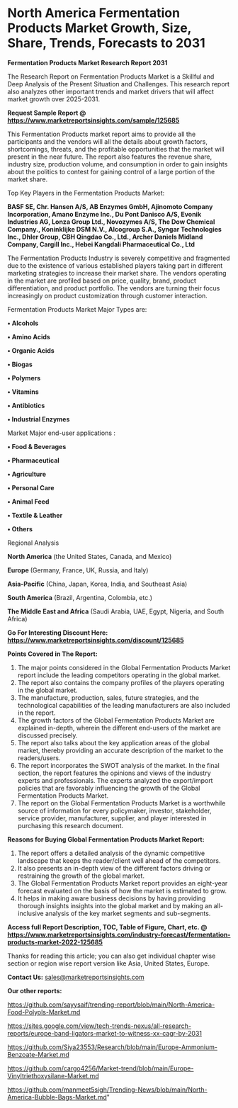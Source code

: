 # North America Fermentation Products Market Growth, Size, Share, Trends, Forecasts to 2031

<strong>Fermentation Products Market Research Report 2031</strong>

The Research Report on Fermentation Products Market is a Skillful and Deep Analysis of the Present Situation and Challenges. This research report also analyzes other important trends and market drivers that will affect market growth over 2025-2031.

<strong>Request Sample Report @ <a href=https://www.marketreportsinsights.com/sample/125685>https://www.marketreportsinsights.com/sample/125685</a></strong>

This Fermentation Products market report aims to provide all the participants and the vendors will all the details about growth factors, shortcomings, threats, and the profitable opportunities that the market will present in the near future. The report also features the revenue share, industry size, production volume, and consumption in order to gain insights about the politics to contest for gaining control of a large portion of the market share.

Top Key Players in the Fermentation Products Market:

<strong>BASF SE, Chr. Hansen A/S, AB Enzymes GmbH, Ajinomoto Company Incorporation, Amano Enzyme Inc., Du Pont Danisco A/S, Evonik Industries AG, Lonza Group Ltd., Novozymes A/S, The Dow Chemical Company., Koninklijke DSM N.V., Alcogroup S.A., Syngar Technologies Inc., Dhler Group, CBH Qingdao Co., Ltd., Archer Daniels Midland Company, Cargill Inc., Hebei Kangdali Pharmaceutical Co., Ltd</strong>

The Fermentation Products Industry is severely competitive and fragmented due to the existence of various established players taking part in different marketing strategies to increase their market share. The vendors operating in the market are profiled based on price, quality, brand, product differentiation, and product portfolio. The vendors are turning their focus increasingly on product customization through customer interaction.

Fermentation Products Market Major Types are:

<strong>• Alcohols

• Amino Acids

• Organic Acids

• Biogas

• Polymers

• Vitamins

• Antibiotics

• Industrial Enzymes</strong>

Market Major end-user applications :

<strong>• Food & Beverages

• Pharmaceutical

• Agriculture

• Personal Care

• Animal Feed

• Textile & Leather

• Others</strong>

Regional Analysis

</u><strong><b>North America</b></strong> (the United States, Canada, and Mexico)

<strong><b>Europe </b></strong>(Germany, France, UK, Russia, and Italy)

<strong><b>Asia-Pacific</b></strong> (China, Japan, Korea, India, and Southeast Asia)

<strong><b>South America</b></strong> (Brazil, Argentina, Colombia, etc.)

<strong><b>The Middle East and Africa</b></strong> (Saudi Arabia, UAE, Egypt, Nigeria, and South Africa)

<strong>Go For Interesting Discount Here: <a href=https://www.marketreportsinsights.com/discount/125685>https://www.marketreportsinsights.com/discount/125685</a></strong>

<strong>Points Covered in The Report:</strong>
<ol>
  <li>The major points considered in the Global Fermentation Products Market report include the leading competitors operating in the global market.</li>
  <li>The report also contains the company profiles of the players operating in the global market.</li>
  <li>The manufacture, production, sales, future strategies, and the technological capabilities of the leading manufacturers are also included in the report.</li>
  <li>The growth factors of the Global Fermentation Products Market are explained in-depth, wherein the different end-users of the market are discussed precisely.</li>
  <li>The report also talks about the key application areas of the global market, thereby providing an accurate description of the market to the readers/users.</li>
  <li>The report incorporates the SWOT analysis of the market. In the final section, the report features the opinions and views of the industry experts and professionals. The experts analyzed the export/import policies that are favorably influencing the growth of the Global Fermentation Products Market.</li>
  <li>The report on the Global Fermentation Products Market is a worthwhile source of information for every policymaker, investor, stakeholder, service provider, manufacturer, supplier, and player interested in purchasing this research document.</li>
</ol>
<strong>Reasons for Buying Global Fermentation Products Market Report:</strong>

<ol>
  <li>The report offers a detailed analysis of the dynamic competitive landscape that keeps the reader/client well ahead of the competitors.</li>
  <li>It also presents an in-depth view of the different factors driving or restraining the growth of the global market.</li>
  <li>The Global Fermentation Products Market report provides an eight-year forecast evaluated on the basis of how the market is estimated to grow.</li>
  <li>It helps in making aware business decisions by having providing thorough insights insights into the global market and by making an all-inclusive analysis of the key market segments and sub-segments.</li>
</ol>
<strong>Access full Report Description, TOC, Table of Figure, Chart, etc. @ <a href=https://www.marketreportsinsights.com/industry-forecast/fermentation-products-market-2022-125685>https://www.marketreportsinsights.com/industry-forecast/fermentation-products-market-2022-125685</a></strong>


Thanks for reading this article; you can also get individual chapter wise section or region wise report version like Asia, United States, Europe.

<strong>Contact Us:</strong>
sales@marketreportsinsights.com

<strong>Our other reports:</strong>

<a href=https://github.com/sayysaif/trending-report/blob/main/North-America-Food-Polyols-Market.md>https://github.com/sayysaif/trending-report/blob/main/North-America-Food-Polyols-Market.md</a>

<a href=https://sites.google.com/view/tech-trends-nexus/all-research-reports/europe-band-ligators-market-to-witness-xx-cagr-by-2031>https://sites.google.com/view/tech-trends-nexus/all-research-reports/europe-band-ligators-market-to-witness-xx-cagr-by-2031</a>

<a href=https://github.com/Siya23553/Research/blob/main/Europe-Ammonium-Benzoate-Market.md>https://github.com/Siya23553/Research/blob/main/Europe-Ammonium-Benzoate-Market.md</a>

<a href=https://github.com/cargo4256/Market-trend/blob/main/Europe-Vinyltriethoxysilane-Market.md>https://github.com/cargo4256/Market-trend/blob/main/Europe-Vinyltriethoxysilane-Market.md</a>

<a href=https://github.com/manmeet5sigh/Trending-News/blob/main/North-America-Bubble-Bags-Market.md>https://github.com/manmeet5sigh/Trending-News/blob/main/North-America-Bubble-Bags-Market.md</a>"
